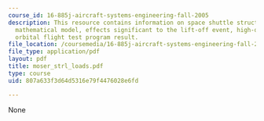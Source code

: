 ```yaml
---
course_id: 16-885j-aircraft-systems-engineering-fall-2005
description: This resource contains information on space shuttle structural dynamic
  mathematical model, effects significant to the lift-off event, high-q boost and
  orbital flight test program result.
file_location: /coursemedia/16-885j-aircraft-systems-engineering-fall-2005/807a633f3d64d5316e79f4476028e6fd_moser_strl_loads.pdf
file_type: application/pdf
layout: pdf
title: moser_strl_loads.pdf
type: course
uid: 807a633f3d64d5316e79f4476028e6fd

---
```

None